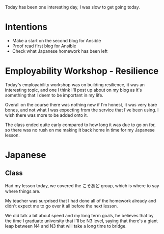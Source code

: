 Today has been one interesting day, I was slow to get going today.

# Intentions
- Make a start on the second blog for Ansible
- Proof read first blog for Ansible
- Check what Japanese homework has been left

# Employability Workshop - Resilience
Today's employability workshop was on building resilience, it was an interesting topic, and one I think I'll post up about on my blog as it's something that I deem to be important in my life.

Overall on the course there was nothing new if I'm honest, it was very bare bones, and not what I was expecting from the service that I've been using. I wish there was more to be added onto it.

The class ended quite early compared to how long it was due to go on for, so there was no rush on me making it back home in time for my Japanese lesson.

# Japanese
## Class
Had my lesson today, we covered the こそあど group, which is where to say where things are.

My teacher was surprised that I had done all of the homework already and didn't expect me to go over it all before the next lesson.

We did talk a bit about speed and my long term goals, he believes that by the time I graduate university that I'll be N3 level, saying that there's a giant leap between N4 and N3 that will take a long time to bridge.